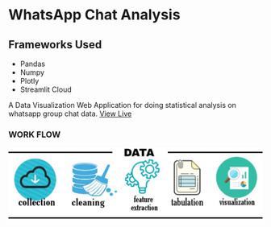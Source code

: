 # WhatsApp Chat Analysis
<h2>Frameworks Used</h2>
<ul>
  <li>Pandas</li>
  <li>Numpy</li>
  <li>Plotly</li>
  <li>Streamlit Cloud</li>
 </ul>
A Data Visualization Web Application for doing statistical analysis on whatsapp group chat data. 
<a href="https://share.streamlit.io/akhil-tony/whatapp-chat-analysis/main/finalapp.py">View Live<a>

  <h3>WORK FLOW</h3>
<img src='workflow.jpg'/>

